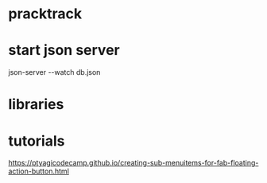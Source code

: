 # pracktrack
# start json server
json-server --watch db.json

# libraries

# tutorials
https://ptyagicodecamp.github.io/creating-sub-menuitems-for-fab-floating-action-button.html
